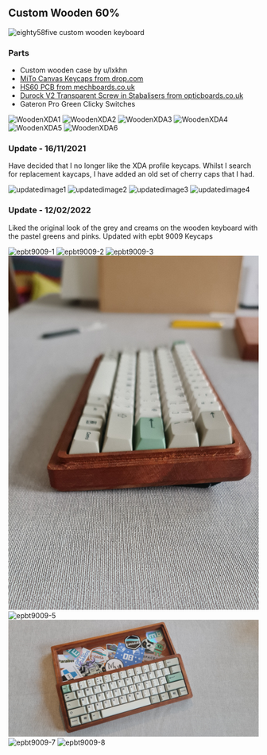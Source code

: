 ## Custom Wooden 60%

![eighty58five custom wooden keyboard](https://github.com/eighty58five/eighty58five.keebs/blob/gh-pages/docs/assets/images/keyboards/wooden/20200619_080320.jpg?raw=true)

### Parts

- Custom wooden case by u/lxkhn
- [MiTo Canvas Keycaps from drop.com](https://drop.com/buy/drop-mito-xda-canvas-keycap-set)
- [HS60 PCB from mechboards.co.uk](https://mechboards.co.uk/shop/parts/hs60-hotswap-pcb/)
- [Durock V2 Transparent Screw in Stabalisers from opticboards.co.uk](https://keebcats.co.uk/)
- Gateron Pro Green Clicky Switches


![WoodenXDA1](https://github.com/eighty58five/eighty58five.keebs/blob/gh-pages/docs/assets/images/keyboards/wooden/20200502_130027.jpg?raw=true)
![WoodenXDA2](https://github.com/eighty58five/eighty58five.keebs/blob/gh-pages/docs/assets/images/keyboards/wooden/20200502_130033.jpg?raw=true)
![WoodenXDA3](https://github.com/eighty58five/eighty58five.keebs/blob/gh-pages/docs/assets/images/keyboards/wooden/20200619_080139.jpg?raw=true)
![WoodenXDA4](https://github.com/eighty58five/eighty58five.keebs/blob/gh-pages/docs/assets/images/keyboards/wooden/20200619_080217.jpg?raw=true)
![WoodenXDA5](https://github.com/eighty58five/eighty58five.keebs/blob/gh-pages/docs/assets/images/keyboards/wooden/20200619_080259.jpg?raw=true)
![WoodenXDA6](https://github.com/eighty58five/eighty58five.keebs/blob/gh-pages/docs/assets/images/keyboards/wooden/20211113_104138.jpg?raw=true)
### Update - 16/11/2021

Have decided that I no longer like the XDA profile keycaps. Whilst I search for replacement kaycaps, I have added an old set of cherry caps that I had.

![updatedimage1](https://github.com/eighty58five/eighty58five.keebs/blob/gh-pages/docs/assets/images/keyboards/wooden/20211113_103238.jpg?raw=true)
![updatedimage2](https://github.com/eighty58five/eighty58five.keebs/blob/gh-pages/docs/assets/images/keyboards/wooden/20211113_103423.jpg?raw=true)
![updatedimage3](https://github.com/eighty58five/eighty58five.keebs/blob/gh-pages/docs/assets/images/keyboards/wooden/20211113_103519.jpg?raw=true)
![updatedimage4](https://github.com/eighty58five/eighty58five.keebs/blob/gh-pages/docs/assets/images/keyboards/wooden/20211113_103930.jpg?raw=true)

### Update - 12/02/2022

Liked the original look of the grey and creams on the wooden keyboard with the pastel greens and pinks. 
Updated with epbt 9009 Keycaps

![epbt9009-1](https://github.com/eighty58five/eighty58five.keebs/blob/gh-pages/docs/assets/images/keyboards/wooden/20220104_151223.jpg?raw=true)
![epbt9009-2](https://github.com/eighty58five/eighty58five.keebs/blob/gh-pages/docs/assets/images/keyboards/wooden/20220104_151355.jpg?raw=true)
![epbt9009-3](https://github.com/eighty58five/eighty58five.keebs/blob/gh-pages/docs/assets/images/keyboards/wooden/20220104_151458.jpg?raw=true)
![epbt9009-4](https://github.com/eighty58five/eighty58five.keebs/blob/gh-pages/docs/assets/images/keyboards/wooden/20220104_151752.jpg?raw=true)
![epbt9009-5](https://github.com/eighty58five/eighty58five.keebs/blob/gh-pages/docs/assets/images/keyboards/wooden/20220212_125011.jpg?raw=true)
![epbt9009-6](https://github.com/eighty58five/eighty58five.keebs/blob/gh-pages/docs/assets/images/keyboards/wooden/20220212_125036.jpg?raw=true)
![epbt9009-7](https://github.com/eighty58five/eighty58five.keebs/blob/gh-pages/docs/assets/images/keyboards/wooden/20220212_125351.jpg?raw=true)
![epbt9009-8](https://github.com/eighty58five/eighty58five.keebs/blob/gh-pages/docs/assets/images/keyboards/wooden/20220212_125240.jpg?raw=true)
